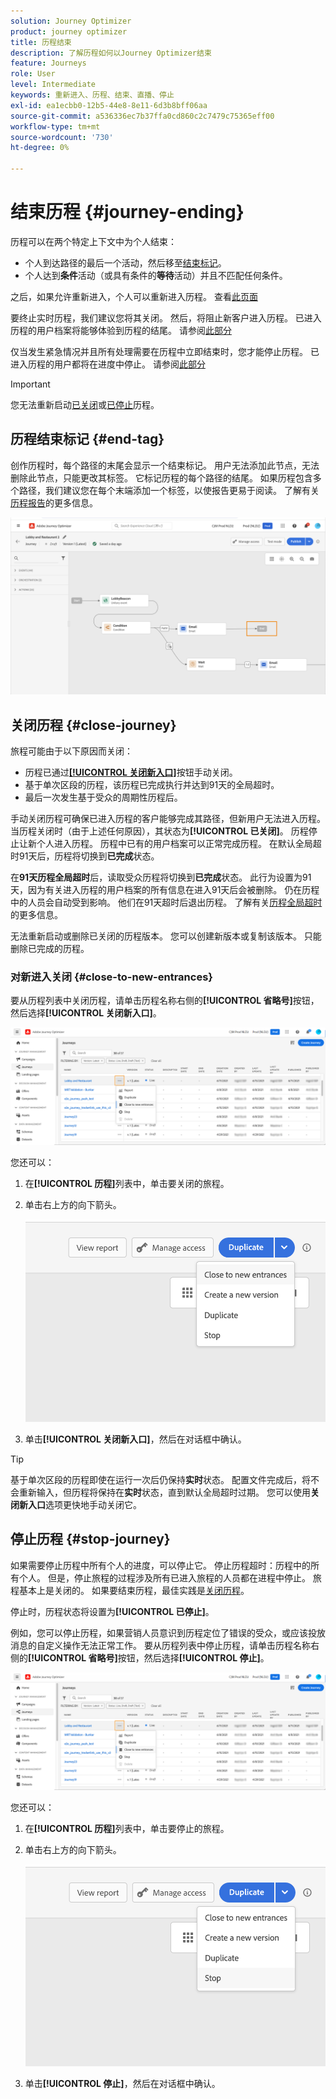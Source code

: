 ```yaml
---
solution: Journey Optimizer
product: journey optimizer
title: 历程结束
description: 了解历程如何以Journey Optimizer结束
feature: Journeys
role: User
level: Intermediate
keywords: 重新进入、历程、结束、直播、停止
exl-id: ea1ecbb0-12b5-44e8-8e11-6d3b8bff06aa
source-git-commit: a536336ec7b37ffa0cd860c2c7479c75365eff00
workflow-type: tm+mt
source-wordcount: '730'
ht-degree: 0%

---
```


# 结束历程 {#journey-ending}

历程可以在两个特定上下文中为个人结束：

* 个人到达路径的最后一个活动，然后移至[结束标记](#end-tag)。
* 个人达到&#x200B;**条件**&#x200B;活动（或具有条件的&#x200B;**等待**&#x200B;活动）并且不匹配任何条件。

之后，如果允许重新进入，个人可以重新进入历程。 查看[此页面](../building-journeys/journey-properties.md#entrance)

要终止实时历程，我们建议您将其关闭。 然后，将阻止新客户进入历程。 已进入历程的用户档案将能够体验到历程的结尾。 请参阅[此部分](#close-journey)

仅当发生紧急情况并且所有处理需要在历程中立即结束时，您才能停止历程。 已进入历程的用户都将在进度中停止。 请参阅[此部分](../building-journeys/journey.md#stop-journey)

>[!IMPORTANT]
>
>您无法重新启动[已关闭](#close-journey)或[已停止](#stop-journey)历程。


## 历程结束标记 {#end-tag}

创作历程时，每个路径的末尾会显示一个结束标记。 用户无法添加此节点，无法删除此节点，只能更改其标签。 它标记历程的每个路径的结尾。 如果历程包含多个路径，我们建议您在每个末端添加一个标签，以使报告更易于阅读。 了解有关[历程报告](../reports/live-report.md)的更多信息。

![](assets/journey-end.png)

## 关闭历程 {#close-journey}

旅程可能由于以下原因而关闭：

* 历程已通过[**[!UICONTROL 关闭新入口]**](#close-to-new-entrances)按钮手动关闭。
* 基于单次区段的历程，该历程已完成执行并达到91天的全局超时。
* 最后一次发生基于受众的周期性历程后。

手动关闭历程可确保已进入历程的客户能够完成其路径，但新用户无法进入历程。 当历程关闭时（由于上述任何原因），其状态为&#x200B;**[!UICONTROL 已关闭]**。 历程停止让新个人进入历程。 历程中已有的用户档案可以正常完成历程。 在默认全局超时91天后，历程将切换到&#x200B;**已完成**&#x200B;状态。

在&#x200B;**91天历程全局超时**&#x200B;后，读取受众历程将切换到&#x200B;**已完成**&#x200B;状态。 此行为设置为91天，因为有关进入历程的用户档案的所有信息在进入91天后会被删除。 仍在历程中的人员会自动受到影响。 他们在91天超时后退出历程。  了解有关[历程全局超时](../building-journeys/journey-properties.md#global_timeout)的更多信息。

无法重新启动或删除已关闭的历程版本。 您可以创建新版本或复制该版本。 只能删除已完成的历程。

### 对新进入关闭 {#close-to-new-entrances}

要从历程列表中关闭历程，请单击历程名称右侧的&#x200B;**[!UICONTROL 省略号]**&#x200B;按钮，然后选择&#x200B;**[!UICONTROL 关闭新入口]**。

![](assets/journey-finish-quick-action.png)

您还可以：

1. 在&#x200B;**[!UICONTROL 历程]**&#x200B;列表中，单击要关闭的旅程。
1. 单击右上方的向下箭头。

   ![](assets/finish_drop_down_list.png)

1. 单击&#x200B;**[!UICONTROL 关闭新入口]**，然后在对话框中确认。

>[!TIP]
>
>基于单次区段的历程即使在运行一次后仍保持&#x200B;**实时**&#x200B;状态。 配置文件完成后，将不会重新输入，但历程将保持在&#x200B;**实时**&#x200B;状态，直到默认全局超时过期。 您可以使用&#x200B;**关闭新入口**&#x200B;选项更快地手动关闭它。


## 停止历程 {#stop-journey}

如果需要停止历程中所有个人的进度，可以停止它。 停止历程超时：历程中的所有个人。 但是，停止旅程的过程涉及所有已进入旅程的人员都在进程中停止。 旅程基本上是关闭的。 如果要结束历程，最佳实践是[关闭历程](#close-journey)。

停止时，历程状态将设置为&#x200B;**[!UICONTROL 已停止]**。

例如，您可以停止历程，如果营销人员意识到历程定位了错误的受众，或应该投放消息的自定义操作无法正常工作。 要从历程列表中停止历程，请单击历程名称右侧的&#x200B;**[!UICONTROL 省略号]**&#x200B;按钮，然后选择&#x200B;**[!UICONTROL 停止]**。

![](assets/journey-finish-quick-action.png)

您还可以：

1. 在&#x200B;**[!UICONTROL 历程]**&#x200B;列表中，单击要停止的旅程。
1. 单击右上方的向下箭头。

   ![](assets/finish_drop_down_list2.png)

1. 单击&#x200B;**[!UICONTROL 停止]**，然后在对话框中确认。
